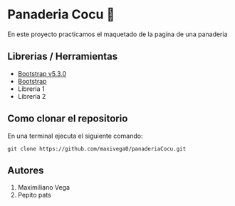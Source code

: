 # Panaderia Cocu 🥐

En este proyecto practicamos el maquetado de
la pagina de una panaderia

## Librerias / Herramientas

- [Bootstrap v5.3.0](https://getbootstrap.com)
- [Bootstrap](https://getbootstrap.com)
- Libreria 1
- Libreria 2

## Como clonar el repositorio
En una terminal ejecuta el siguiente comando:

```
git clone https://github.com/maxivega0/panaderiaCocu.git
```

## Autores

1. Maximiliano Vega
1. Pepito pats